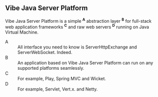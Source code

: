 ## Vibe Java Server Platform

<p>Vibe Java Server Platform is a simple <sup><strong>A</strong></sup> abstraction layer <sup><strong>B</strong></sup> for full-stack web application frameworks <sup><strong>C</strong></sup> and raw web servers <sup><strong>D</strong></sup> running on Java Virtual Machine.
</p><dl>
    <dt>A</dt>
    <dd>All interface you need to know is ServerHttpExchange and ServerWebSocket. Indeed.</dd>
    <dt>B</dt>
    <dd>An application based on Vibe Java Server Platform can run on any supported platforms seamlessly.</dd>
    <dt>C</dt>
    <dd>For example, Play, Spring MVC and Wicket.</dd>
    <dt>D</dt>
    <dd>For example, Servlet, Vert.x. and Netty.</dd>
</dl>
